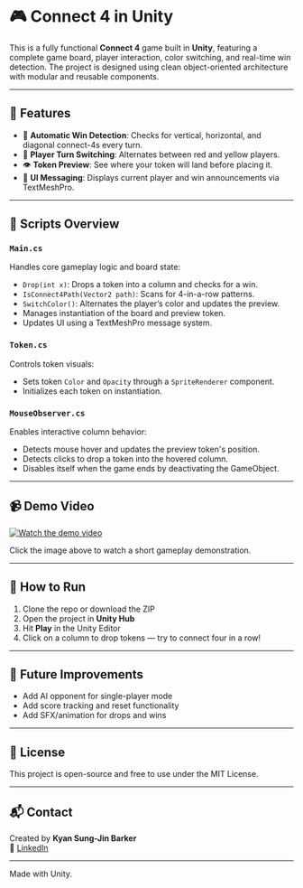# 🎮 Connect 4 in Unity

This is a fully functional **Connect 4** game built in **Unity**, featuring a complete game board, player interaction, color switching, and real-time win detection. The project is designed using clean object-oriented architecture with modular and reusable components.

---

## 🚀 Features

- 🧠 **Automatic Win Detection**: Checks for vertical, horizontal, and diagonal connect-4s every turn.
- 🔄 **Player Turn Switching**: Alternates between red and yellow players.
- 👁️ **Token Preview**: See where your token will land before placing it.
- 📢 **UI Messaging**: Displays current player and win announcements via TextMeshPro.

---

## 🧩 Scripts Overview

### `Main.cs`
Handles core gameplay logic and board state:
- `Drop(int x)`: Drops a token into a column and checks for a win.
- `IsConnect4Path(Vector2 path)`: Scans for 4-in-a-row patterns.
- `SwitchColor()`: Alternates the player’s color and updates the preview.
- Manages instantiation of the board and preview token.
- Updates UI using a TextMeshPro message system.

### `Token.cs`
Controls token visuals:
- Sets token `Color` and `Opacity` through a `SpriteRenderer` component.
- Initializes each token on instantiation.

### `MouseObserver.cs`
Enables interactive column behavior:
- Detects mouse hover and updates the preview token's position.
- Detects clicks to drop a token into the hovered column.
- Disables itself when the game ends by deactivating the GameObject.

---

## 📹 Demo Video

[![Watch the demo video](https://img.youtube.com/vi/Koau-1sKJoA/hqdefault.jpg)](https://youtu.be/Koau-1sKJoA)

Click the image above to watch a short gameplay demonstration.

---

## 🧪 How to Run

1. Clone the repo or download the ZIP
2. Open the project in **Unity Hub**
3. Hit **Play** in the Unity Editor
4. Click on a column to drop tokens — try to connect four in a row!

---

## 📝 Future Improvements

- Add AI opponent for single-player mode
- Add score tracking and reset functionality
- Add SFX/animation for drops and wins

---

## 🤝 License

This project is open-source and free to use under the MIT License.

---

## 📬 Contact

Created by **Kyan Sung-Jin Barker**  
📎 [LinkedIn](https://www.linkedin.com/in/kyan-barker)

---

Made with Unity.
